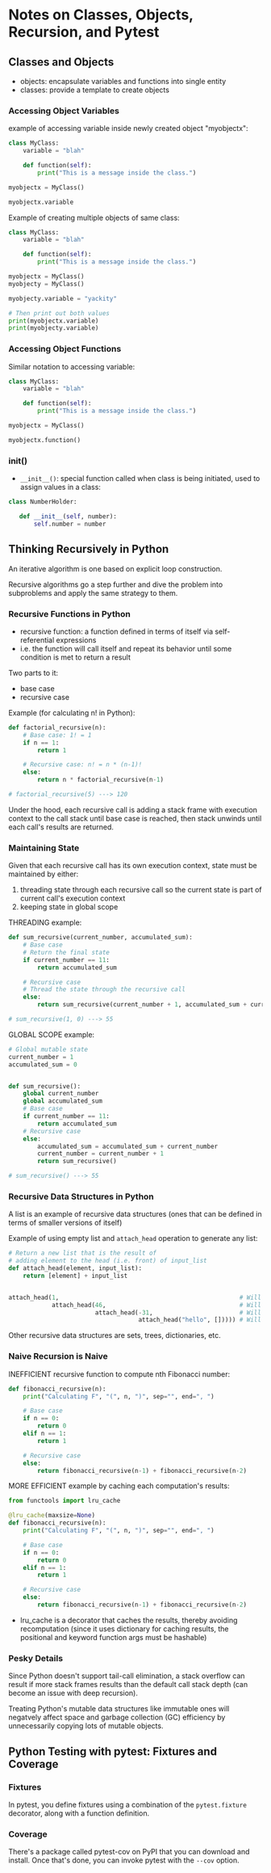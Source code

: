 # Notes on Classes, Objects, Recursion, and Pytest

## Classes and Objects

- objects: encapsulate variables and functions into single entity
- classes: provide a template to create objects

### Accessing Object Variables

example of accessing variable inside newly created object "myobjectx":

```Python
class MyClass:
    variable = "blah"

    def function(self):
        print("This is a message inside the class.")

myobjectx = MyClass()

myobjectx.variable
```

Example of creating multiple objects of same class:

```Python
class MyClass:
    variable = "blah"

    def function(self):
        print("This is a message inside the class.")

myobjectx = MyClass()
myobjecty = MyClass()

myobjecty.variable = "yackity"

# Then print out both values
print(myobjectx.variable)
print(myobjecty.variable)
```

### Accessing Object Functions

Similar notation to accessing variable:

```Python
class MyClass:
    variable = "blah"

    def function(self):
        print("This is a message inside the class.")

myobjectx = MyClass()

myobjectx.function()
```

### init()

- `__init__()`: special function called when class is being initiated, used to assign values in a class:

```Python
class NumberHolder:

   def __init__(self, number):
       self.number = number
```

## Thinking Recursively in Python

An iterative algorithm is one based on explicit loop construction.

Recursive algorithms go a step further and dive the problem into subproblems and apply the same strategy to them.

### Recursive Functions in Python

- recursive function: a function defined in terms of itself via self-referential expressions
- i.e. the function will call itself and repeat its behavior until some condition is met to return a result

Two parts to it:

- base case
- recursive case

Example (for calculating n! in Python):

```Python
def factorial_recursive(n):
    # Base case: 1! = 1
    if n == 1:
        return 1

    # Recursive case: n! = n * (n-1)!
    else:
        return n * factorial_recursive(n-1)

# factorial_recursive(5) ---> 120
```

Under the hood, each recursive call is adding a stack frame with execution context to the call stack until base case is reached, then stack unwinds until each call's results are returned.

### Maintaining State

Given that each recursive call has its own execution context, state must be maintained by either:

1. threading state through each recursive call so the current state is part of current call's execution context
2. keeping state in global scope

THREADING example:

```Python
def sum_recursive(current_number, accumulated_sum):
    # Base case
    # Return the final state
    if current_number == 11:
        return accumulated_sum

    # Recursive case
    # Thread the state through the recursive call
    else:
        return sum_recursive(current_number + 1, accumulated_sum + current_number)

# sum_recursive(1, 0) ---> 55
```

GLOBAL SCOPE example:

```Python
# Global mutable state
current_number = 1
accumulated_sum = 0


def sum_recursive():
    global current_number
    global accumulated_sum
    # Base case
    if current_number == 11:
        return accumulated_sum
    # Recursive case
    else:
        accumulated_sum = accumulated_sum + current_number
        current_number = current_number + 1
        return sum_recursive()

# sum_recursive() ---> 55
```

### Recursive Data Structures in Python

A list is an example of recursive data structures (ones that can be defined in terms of smaller versions of itself)

Example of using empty list and `attach_head` operation to generate any list:

```Python
# Return a new list that is the result of
# adding element to the head (i.e. front) of input_list
def attach_head(element, input_list):
    return [element] + input_list


attach_head(1,                                                  # Will return [1, 46, -31, "hello"]
            attach_head(46,                                     # Will return [46, -31, "hello"]
                        attach_head(-31,                        # Will return [-31, "hello"]
                                    attach_head("hello", [])))) # Will return ["hello"]
```

Other recursive data structures are sets, trees, dictionaries, etc.

### Naive Recursion is Naive

INEFFICIENT recursive function to compute nth Fibonacci number:

```Python
def fibonacci_recursive(n):
    print("Calculating F", "(", n, ")", sep="", end=", ")

    # Base case
    if n == 0:
        return 0
    elif n == 1:
        return 1

    # Recursive case
    else:
        return fibonacci_recursive(n-1) + fibonacci_recursive(n-2)
```

MORE EFFICIENT example by caching each computation's results:

```Python
from functools import lru_cache

@lru_cache(maxsize=None)
def fibonacci_recursive(n):
    print("Calculating F", "(", n, ")", sep="", end=", ")

    # Base case
    if n == 0:
        return 0
    elif n == 1:
        return 1

    # Recursive case
    else:
        return fibonacci_recursive(n-1) + fibonacci_recursive(n-2)
```

- lru_cache is a decorator that caches the results, thereby avoiding recomputation (since it uses dictionary for caching results, the positional and keyword function args must be hashable)

### Pesky Details

Since Python doesn't support tail-call elimination, a stack overflow can result if more stack frames results than the default call stack depth (can become an issue with deep recursion).

Treating Python's mutable data structures like immutable ones will negatvely affect space and garbage collection (GC) efficiency by unnecessarily copying lots of mutable objects.

## Python Testing with pytest: Fixtures and Coverage

### Fixtures

In pytest, you define fixtures using a combination of the `pytest.fixture` decorator, along with a function definition.

### Coverage

There's a package called pytest-cov on PyPI that you can download and install. Once that's done, you can invoke pytest with the `--cov` option.
